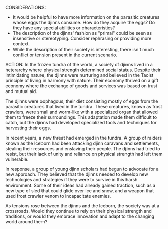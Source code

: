 CONSIDERATIONS:
- It would be helpful to have more information on the parasitic creatures whose eggs the djinns consume. How do they acquire the eggs? Do they have any special abilities or characteristics?
- The description of the djinns' fashion as "primal" could be seen as insensitive or stereotyping. Consider rephrasing or providing more context.
- While the description of their society is interesting, there isn't much conflict or tension present in the current scenario.

ACTION:
In the frozen tundra of the world, a society of djinns lived in a heterarchy where physical strength determined social status. Despite their intimidating nature, the djinns were nurturing and believed in the Taoist principle of living in harmony with nature. Their economy thrived on a gift economy where the exchange of goods and services was based on trust and mutual aid.

The djinns were oophagous, their diet consisting mostly of eggs from the parasitic creatures that lived in the tundra. These creatures, known as frost crawlers, were small and worm-like with a specialized organ that allowed them to freeze their surroundings. This adaptation made them difficult to catch, but the djinns had developed specialized tools and techniques for harvesting their eggs.

In recent years, a new threat had emerged in the tundra. A group of raiders known as the Iceborn had been attacking djinn caravans and settlements, stealing their resources and enslaving their people. The djinns had tried to resist, but their lack of unity and reliance on physical strength had left them vulnerable.

In response, a group of young djinn scholars had begun to advocate for a new approach. They believed that the djinns needed to develop new technologies and strategies if they were to survive in this harsh environment. Some of their ideas had already gained traction, such as a new type of sled that could glide over ice and snow, and a weapon that used frost crawler venom to incapacitate enemies.

As tensions rose between the djinns and the Iceborn, the society was at a crossroads. Would they continue to rely on their physical strength and traditions, or would they embrace innovation and adapt to the changing world around them?